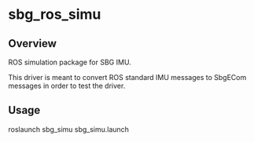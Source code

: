 # sbg_ros_simu

## Overview
ROS simulation package for SBG IMU.<br />

This driver is meant to convert ROS standard IMU messages to SbgECom messages in order to test the driver.

## Usage

roslaunch sbg_simu sbg_simu.launch
